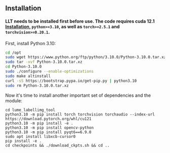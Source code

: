 ## Installation

#### LLT needs to be installed first before use. The code requires cuda 12.1 [Installation](https://github.com/LumeRobotics/docs/blob/main/Installations/instaling_CUDA_12.1.md), `python>=3.10`, as well as `torch>=2.5.1` and `torchvision>=0.20.1`. 

First, install Python 3.10:

```bash
cd /opt
sudo wget https://www.python.org/ftp/python/3.10.0/Python-3.10.0.tar.xz
sudo tar -xvf Python-3.10.0.tar.xz
cd Python-3.10.0
sudo ./configure --enable-optimizations
sudo make altinstall
curl -sS https://bootstrap.pypa.io/get-pip.py | python3.10
sudo rm Python-3.10.0.tar.xz
```

Now it's time to install another important set of dependencies and the module:

```
cd lume_labellimg_tool
python3.10 -m pip install torch torchvision torchaudio --index-url https://download.pytorch.org/whl/cu121
python3.10 -m pip install -e .
python3.10 -m pip install opencv-python
python3.10 -m pip install pyqt6==6.9.0
sudo apt install libxcb-cursor0
pip install -e .
cd checkpoints && ./download_ckpts.sh && cd ..

```
